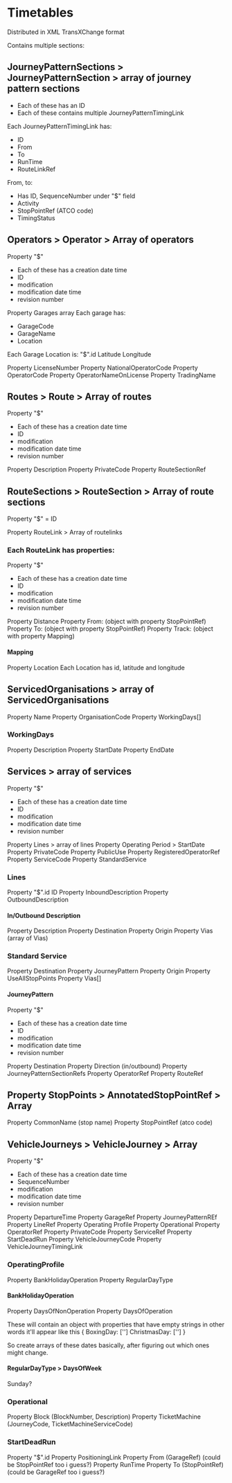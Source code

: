 # Timetables
Distributed in XML TransXChange format

Contains multiple sections:

## JourneyPatternSections > JourneyPatternSection > array of journey pattern sections
- Each of these has an ID
- Each of these contains multiple JourneyPatternTimingLink

Each JourneyPatternTimingLink has:
- ID
- From
- To
- RunTime
- RouteLinkRef

From, to: 
- Has ID, SequenceNumber under "$" field
- Activity
- StopPointRef (ATCO code)
- TimingStatus

## Operators > Operator > Array of operators

Property "$"
- Each of these has a creation date time
- ID
- modification
- modification date time
- revision number

Property Garages array
Each garage has:
- GarageCode
- GarageName
- Location

Each Garage Location is:
"$".id
Latitude
Longitude

Property LicenseNumber
Property NationalOperatorCode
Property OperatorCode
Property OperatorNameOnLicense
Property TradingName

## Routes > Route > Array of routes
Property "$"
- Each of these has a creation date time
- ID
- modification
- modification date time
- revision number

Property Description
Property PrivateCode
Property RouteSectionRef

## RouteSections > RouteSection > Array of route sections
Property "$"
= ID

Property RouteLink > Array of routelinks

### Each RouteLink has properties:

Property "$"
- Each of these has a creation date time
- ID
- modification
- modification date time
- revision number

Property Distance
Property From: (object with property StopPointRef)
Property To: (object with property StopPointRef)
Property Track: (object with property Mapping)

#### Mapping
Property Location
Each Location has id, latitude and longitude

## ServicedOrganisations > array of ServicedOrganisations

Property Name
Property OrganisationCode
Property WorkingDays[]

### WorkingDays
Property Description
Property StartDate
Property EndDate

## Services > array of services
Property "$"
- Each of these has a creation date time
- ID
- modification
- modification date time
- revision number

Property Lines > array of lines
Property Operating Period > StartDate
Property PrivateCode
Property PublicUse
Property RegisteredOperatorRef
Property ServiceCode
Property StandardService

### Lines
Property "$".id ID
Property InboundDescription
Property OutboundDescription

#### In/Outbound Description
Property Description
Property Destination
Property Origin
Property Vias (array of Vias)

### Standard Service
Property Destination
Property JourneyPattern
Property Origin
Property UseAllStopPoints
Property Vias[]

#### JourneyPattern
Property "$"
- Each of these has a creation date time
- ID
- modification
- modification date time
- revision number

Property Destination
Property Direction (in/outbound)
Property JourneyPatternSectionRefs
Property OperatorRef
Property RouteRef

## Property StopPoints > AnnotatedStopPointRef > Array
Property CommonName (stop name)
Property StopPointRef (atco code)

## VehicleJourneys > VehicleJourney > Array
Property "$"
- Each of these has a creation date time
- SequenceNumber
- modification
- modification date time
- revision number

Property DepartureTime
Property GarageRef
Property JourneyPatternREf
Property LineRef
Property Operating Profile
Property Operational
Property OperatorRef
Property PrivateCode
Property ServiceRef
Property StartDeadRun
Property VehicleJourneyCode
Property VehicleJourneyTimingLink

### OperatingProfile
Property BankHolidayOperation
Property RegularDayType

#### BankHolidayOperation
Property DaysOfNonOperation
Property DaysOfOperation

These will contain an object with properties that have empty strings
in other words it'll appear like this
{
BoxingDay: ['']
ChristmasDay: ['']
}

So create arrays of these dates basically, after figuring out which ones might change.

#### RegularDayType > DaysOfWeek
Sunday?

### Operational
Property Block (BlockNumber, Description)
Property TicketMachine (JourneyCode, TicketMachineServiceCode)

### StartDeadRun
Property "$".id
Property PositioningLink
Property From (GarageRef) (could be StopPointRef too i guess?)
Property RunTime
Property To (StopPointRef) (could be GarageRef too i guess?)